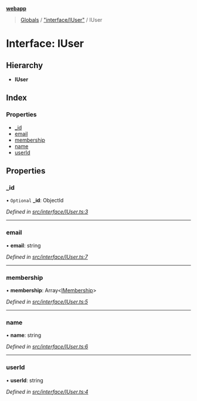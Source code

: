 **[webapp](../README.md)**

> [Globals](../globals.md) / ["interface/IUser"](../modules/_interface_iuser_.md) / IUser

# Interface: IUser

## Hierarchy

* **IUser**

## Index

### Properties

* [\_id](_interface_iuser_.iuser.md#_id)
* [email](_interface_iuser_.iuser.md#email)
* [membership](_interface_iuser_.iuser.md#membership)
* [name](_interface_iuser_.iuser.md#name)
* [userId](_interface_iuser_.iuser.md#userid)

## Properties

### \_id

• `Optional` **\_id**: ObjectId

*Defined in [src/interface/IUser.ts:3](https://github.com/BESTUPC/voting-web-app/blob/08738de/src/interface/IUser.ts#L3)*

___

### email

•  **email**: string

*Defined in [src/interface/IUser.ts:7](https://github.com/BESTUPC/voting-web-app/blob/08738de/src/interface/IUser.ts#L7)*

___

### membership

•  **membership**: Array<[IMembership](../modules/_interface_iuser_.md#imembership)\>

*Defined in [src/interface/IUser.ts:5](https://github.com/BESTUPC/voting-web-app/blob/08738de/src/interface/IUser.ts#L5)*

___

### name

•  **name**: string

*Defined in [src/interface/IUser.ts:6](https://github.com/BESTUPC/voting-web-app/blob/08738de/src/interface/IUser.ts#L6)*

___

### userId

•  **userId**: string

*Defined in [src/interface/IUser.ts:4](https://github.com/BESTUPC/voting-web-app/blob/08738de/src/interface/IUser.ts#L4)*
